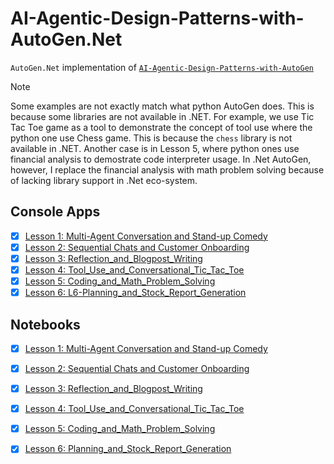 # AI-Agentic-Design-Patterns-with-AutoGen.Net

`AutoGen.Net` implementation of [`AI-Agentic-Design-Patterns-with-AutoGen`](https://www.deeplearning.ai/short-courses/ai-agentic-design-patterns-with-autogen/)

> [!Note]
> Some examples are not exactly match what python AutoGen does. This is because some libraries are not available in .NET. For example, we use Tic Tac Toe game as a tool to demonstrate the concept of tool use where the python one use Chess game. This is because the `chess` library is not available in .NET. Another case is in Lesson 5, where python ones use financial analysis to demostrate code interpreter usage. In .Net AutoGen, however, I replace the financial analysis with math problem solving because of lacking library support in .Net eco-system.

## Console Apps
- [x] [Lesson 1: Multi-Agent Conversation and Stand-up Comedy](./L1_MultiAgent_Conversation_and_Standup_Comedy/)
- [x] [Lesson 2: Sequential Chats and Customer Onboarding](./L2_Sequential_Chats_and_Customer_Onboarding/)
- [x] [Lesson 3: Reflection_and_Blogpost_Writing](./L3_Reflection_and_Blogpost_Writing/)
- [x] [Lesson 4: Tool_Use_and_Conversational_Tic_Tac_Toe](./L4_Tool_Use_and_Conversational_Tic_Tac_Toe/)
- [x] [Lesson 5: Coding_and_Math_Problem_Solving](./L5_Coding_and_Math_Problem_Solving/)
- [x] [Lesson 6: L6-Planning_and_Stock_Report_Generation](./L6-Planning_and_Stock_Report_Generation/)

## Notebooks
- [x] [Lesson 1: Multi-Agent Conversation and Stand-up Comedy](./notebook/L1_MultiAgent_Conversation_and_Standup_Comedy.ipynb)
- [x] [Lesson 2: Sequential Chats and Customer Onboarding](./notebook/L2_Sequential_Chats_and_Customer_Onboarding.ipynb)
- [x] [Lesson 3: Reflection_and_Blogpost_Writing](./notebook/L3_Reflection_and_Blogpost_Writing.ipynb)
- [x] [Lesson 4: Tool_Use_and_Conversational_Tic_Tac_Toe](./notebook/L4_Tool_Use_and_Conversational_Tic_Tac_Toe.ipynb)
- [x] [Lesson 5: Coding_and_Math_Problem_Solving](./notebook/L5-Coding_and_Math_Problem_Solving.ipynb)
- [x] [Lesson 6: Planning_and_Stock_Report_Generation](./notebook/L6-Planning_and_Stock_Report_Generation.ipynb.ipynb)

